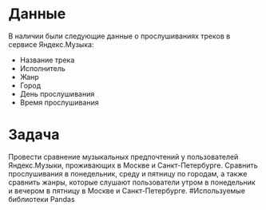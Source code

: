 # Данные
В наличии были следующие данные о прослушиваниях треков в сервисе Яндекс.Музыка:
* Название трека
* Исполнитель
* Жанр
* Город
* День прослушивания
* Время прослушивания
# Задача
Провести сравнение музыкальных предпочтений у пользователей Яндекс.Музыки, проживающих в Москве и Санкт-Петербурге. Сравнить прослушивания в понедельник, среду и пятницу по городам, а также сравнить жанры, которые слушают пользователи утром в понедельник и вечером в пятницу в Москве и Санкт-Петербурге.
#Используемые библиотеки
Pandas

